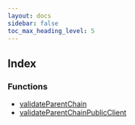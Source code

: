 ```yaml
---
layout: docs
sidebar: false
toc_max_heading_level: 5
---
```


## Index

### Functions

- [validateParentChain](functions/validateParentChain.md)
- [validateParentChainPublicClient](functions/validateParentChainPublicClient.md)
